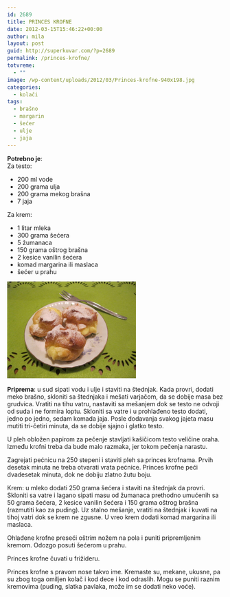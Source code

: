 ```yaml
---
id: 2689
title: PRINCES KROFNE
date: 2012-03-15T15:46:22+00:00
author: mila
layout: post
guid: http://superkuvar.com/?p=2689
permalink: /princes-krofne/
totvreme:
  - ""
image: /wp-content/uploads/2012/03/Princes-krofne-940x198.jpg
categories:
  - kolači
tags:
  - brašno
  - margarin
  - šećer
  - ulje
  - jaja
---
```

**Potrebno je**:  
Za testo:

  * 200 ml vode
  * 200 grama ulja
  * 200 grama mekog brašna
  * 7 jaja

Za krem:

  * 1 litar mleka
  * 300 grama šećera
  * 5 žumanaca
  * 150 grama oštrog brašna
  * 2 kesice vanilin šećera
  * komad margarina ili maslaca
  * šećer u prahu

<img class="alignnone size-medium wp-image-2690" title="Princes krofne" src="/wp-content/uploads/2012/03/Princes-krofne-1024x768.jpg" alt="" width="300" height="225" /> 

**Priprema**: u sud sipati vodu i ulje i staviti na štednjak. Kada provri, dodati meko brašno, skloniti sa štednjaka i mešati varjačom, da se dobije masa bez grudvica. Vratiti na tihu vatru, nastaviti sa mešanjem dok se testo ne odvoji od suda i ne formira loptu. Skloniti sa vatre i u prohlađeno testo dodati, jedno po jedno, sedam komada jaja. Posle dodavanja svakog jajeta masu mutiti tri-četiri minuta, da se dobije sjajno i glatko testo.

U pleh obložen papirom za pečenje stavljati kašičicom testo veličine oraha. Između krofni treba da bude malo razmaka, jer tokom pečenja narastu.

Zagrejati pećnicu na 250 stepeni i staviti pleh sa princes krofnama. Prvih desetak minuta ne treba otvarati vrata pećnice. Princes krofne peći dvadesetak minuta, dok ne dobiju zlatno žutu boju.

Krem: u mleko dodati 250 grama šećera i staviti na štednjak da provri. Skloniti sa vatre i lagano sipati masu od žumanaca prethodno umućenih sa 50 grama šećera, 2 kesice vanilin šećera i 150 grama oštrog brašna (razmutiti kao za puding). Uz stalno mešanje, vratiti na štednjak i kuvati na tihoj vatri dok se krem ne zgusne. U vreo krem dodati komad margarina ili maslaca.

Ohlađene krofne preseći oštrim nožem na pola i puniti pripremljenim kremom. Odozgo posuti šećerom u prahu.

Princes krofne čuvati u frižideru.

Princes krofne s pravom nose takvo ime. Kremaste su, mekane, ukusne, pa su zbog toga omiljen kolač i kod dece i kod odraslih. Mogu se puniti raznim kremovima (puding, slatka pavlaka, može im se dodati neko voće).